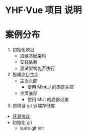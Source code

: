 # YHF·Vue 项目 说明

# 案例分布

1. 初始化项目
   - 搭建基础架构
   - 安装依赖
   - 测试架构能否执行
2. 搭建项目主页
   - 主页头部
     - 使用 MintUI 的固定头部
   - 主页底部
     - 使用 MUI 的底部设置
3. 把项目 git 远端存储库
  - [开源协议](https://blog.csdn.net/testcs_dn/article/details/38496107)
  - 初始化 git
    - sudo git init
  
